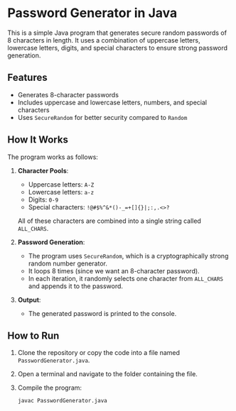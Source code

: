 # Password Generator in Java

This is a simple Java program that generates secure random passwords of 8 characters in length. It uses a combination of uppercase letters, lowercase letters, digits, and special characters to ensure strong password generation.

## Features

- Generates 8-character passwords
- Includes uppercase and lowercase letters, numbers, and special characters
- Uses `SecureRandom` for better security compared to `Random`

## How It Works

The program works as follows:

1. **Character Pools**:
   - Uppercase letters: `A-Z`
   - Lowercase letters: `a-z`
   - Digits: `0-9`
   - Special characters: `!@#$%^&*()-_=+[]{}|;:,.<>?`
   
   All of these characters are combined into a single string called `ALL_CHARS`.

2. **Password Generation**:
   - The program uses `SecureRandom`, which is a cryptographically strong random number generator.
   - It loops 8 times (since we want an 8-character password).
   - In each iteration, it randomly selects one character from `ALL_CHARS` and appends it to the password.

3. **Output**:
   - The generated password is printed to the console.

## How to Run

1. Clone the repository or copy the code into a file named `PasswordGenerator.java`.

2. Open a terminal and navigate to the folder containing the file.

3. Compile the program:
   ```bash
   javac PasswordGenerator.java
